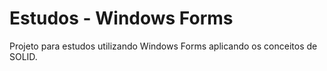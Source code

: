# Estudos - Windows Forms

Projeto para estudos utilizando Windows Forms aplicando os conceitos de SOLID.
